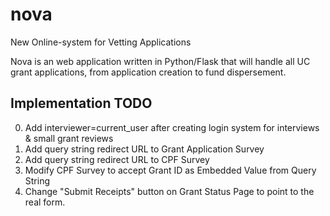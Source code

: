 # nova

New Online-system for Vetting Applications

Nova is an web application written in Python/Flask that will handle all UC grant applications, from application creation to fund dispersement.


## Implementation TODO

0. Add interviewer=current_user after creating login system for interviews & small grant reviews
1. Add query string redirect URL to Grant Application Survey
2. Add query string redirect URL to CPF Survey
3. Modify CPF Survey to accept Grant ID as Embedded Value from Query String
4. Change "Submit Receipts" button on Grant Status Page to point to the real form.

